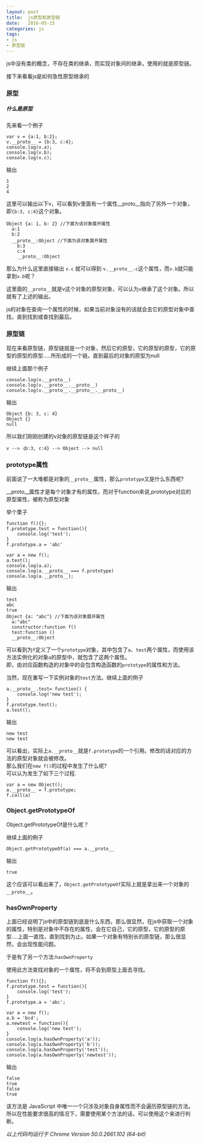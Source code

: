 ```yaml
---
layout: post
title:  js原型和原型链
date:   2016-05-15
categories: js
tags:
- js
- 原型链
---
```


js中没有类的概念，不存在类的继承，而实现对象间的继承，使用的就是原型链。

接下来看看js是如何急性原型继承的

<!-- more -->

### 原型

##### 什么是原型

先来看一个例子

```
var v = {a:1, b:2};
v.__proto__ = {b:3, c:4};
console.log(v.a);
console.log(v.b);
console.log(v.c);
```
输出

```
1
2
4
```

这里可以输出以下v，可以看到v里面有一个属性__proto__指向了另外一个对象，即`{b:3, c:4}`这个对象。

```
Object {a: 1, b: 2} //下面为该对象展开属性
  a:1
  b:2
  __proto__:Object //下面为该对象展开属性
    b:3
    c:4
    __proto__:Object
```

那么为什么这里直接输出 `v.c` 就可以得到 `v.__proto__.c`这个属性，而`v.b`就只能拿到`v.b`呢？

这里面的`__proto__`就是v这个对象的原型对象，可以认为`v`继承了这个对象。所以就有了上述的输出。

js的对象在查询一个属性的时候，如果当前对象没有的话就会去它的原型对象中查找，直到找到或查找到最后。

### 原型链

现在来看原型链，原型链就是一个对象，然后它的原型，它的原型的原型，它的原型的原型的原型.....所形成的一个链。直到最后的对象的原型为null

继续上面那个例子
```
console.log(v.__proto__)
console.log(v.__proto__.__proto__)
console.log(v.__proto__.__proto__.__proto__)
```
输出
```
Object {b: 3, c: 4}
Object {}
null
```

所以我们刚刚创建的v对象的原型链是这个样子的

```
v --> ｛b:3, c:4} --> Object --> null
```

### prototype属性

前面说了一大堆都是对象的`__proto__`属性，那么`prototype`又是什么东西呢?

__proto__属性才是每个对象才有的属性，而对于function来说,prototype对应的原型属性，被称为原型对象

举个栗子

```
function f(){};
f.prototype.test = function(){
    console.log('test');
}
f.prototype.a = 'abc'

var a = new f();
a.test();
console.log(a.a);
console.log(a.__proto__ === f.prototype)
console.log(a.__proto__);
```
输出

```
test
abc
true
Object {a: "abc"} //下面为该对象展开属性
  a:"abc"
  constructor:function f()
  test:function ()
  __proto__:Object
```

可以看到为`f`定义了一个`prototype`对象，其中包含了`a`、`test`两个属性，而使用该方法实例化的对象`a`的原型中，就包含了这两个属性。  
即，由对应函数构造的对象中的会包含构造函数的`prototype`的属性和方法。

当然，现在重写一下实例对象的`test`方法。继续上面的例子

```
a.__proto__.test= function() {
    console.log('new test');
}
f.prototype.test();
a.test();
```
输出

```
new test
new test
```

可以看出，实际上`a.__proto__`就是`f.prototype`的一个引用。修改的话对应的方法的原型对象就会被修改。  
那么我们在`new f()`的过程中发生了什么呢?  
可以认为发生了如下三个过程.

```
var a = new Object();
a.__proto__ = f.prototype;
f.call(a)
```

### Object.getPrototypeOf

Object.getPrototypeOf是什么呢？

继续上面的例子

```
Object.getPrototypeOf(a) === a.__proto__
```
输出

```
true
```

这个应该可以看出来了，`Object.getPrototypeOf`实际上就是拿出来一个对象的`__proto__`。

### hasOwnProperty

上面已经说明了js中的原型链到底是什么东西，那么很显然，在js中获取一个对象的属性，特别是对象中不存在的属性，会在它自己，它的原型，它的原型的原型....上面一直找，直到找到为止。如果一个对象有特别长的原型链，那么很显然，会出现性能问题。

于是有了另一个方法:`hasOwnProperty`

使用此方法查找对象的一个属性，将不会到原型上面去寻找。

```
function f(){};
f.prototype.test = function(){
    console.log('test');
}
f.prototype.a = 'abc';

var a = new f();
a.b = 'bcd';
a.newtest = function(){
    console.log('new test');
}
console.log(a.hasOwnProperty('a'));
console.log(a.hasOwnProperty('b'));
console.log(a.hasOwnProperty('test'));
console.log(a.hasOwnProperty('newtest'));
```
输出

```
false
true
false
true
```

该方法是 JavaScript 中唯一一个只涉及对象自身属性而不会遍历原型链的方法。所以在性能要求很高的情况下，需要使用某个方法的话，可以使用这个来进行判断。


_以上代码均运行于 Chrome Version 50.0.2661.102 (64-bit)_